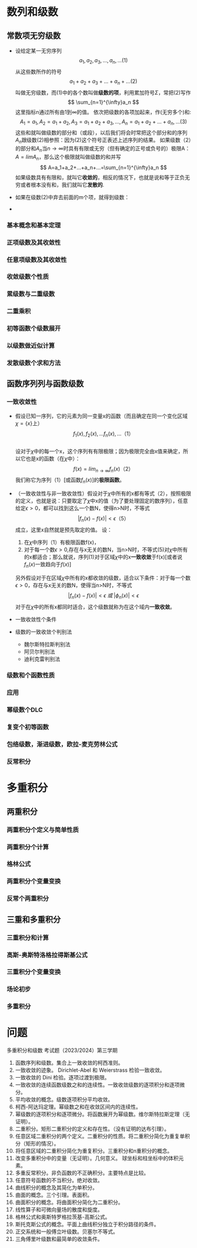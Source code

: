 # 数列和级数
## 常数项无穷级数
* 设给定某一无穷序列
$$
a_1,a_2,a_3,...,a_n,... (1)
$$
从这些数所作的符号
$$
a_1+ a_2 + a_3 + ... + a_n + ... (2)
$$
叫做无穷级数，而(1)中的各个数叫做**级数的项**，利用累加符号$\Sigma$，常把(2)写作
$$
\sum_{n=1}^{\infty}a_n
$$
这里指标n通过所有由1到$\infty$的值。
依次把级数的各项加起来，作(无穷多个)和:
$$
A_1=a_1,A_2=a_1+a_2,A_3=a_1+a_2+a_3,...,A_n=a_1+a_2+...+a_n,...(3)
$$
这些和就叫做级数的部分和（或段），以后我们将会时常把这个部分和的序列${A_n}$跟级数(2)相参照：因为(2)这个符号正表述上述序列的结果。
如果级数（2）的部分和$A_n$当$n\to \infty$时具有有限或无穷（但有确定的正号或负号的）极限A：$A=limA_n$，那么这个极限就叫做级数的和并写
$$
A=a_1+a_2+...+a_n+...=\sum_{n=1}^{\infty}a_n
$$
如果级数具有有限和，就叫它**收敛的**，相反的情况下，也就是说和等于正负无穷或者根本没有和，我们就叫它**发散的**.

* 如果在级数(2)中弃去前面的m个项，就得到级数：

* 
### 基本概念和基本定理
### 正项级数及其收敛性
### 任意项级数及其收敛性
### 收敛级数个性质
### 累级数与二重级数
### 二重乘积
### 初等函数个级数展开
### 以级数做近似计算
### 发散级数个求和方法

## 函数序列列与函数级数
### 一致收敛性
* 假设已知一序列，它的元素为同一变量x的函数（而且确定在同一个变化区域$\chi = \{x\}$上）
$$
    f_1(x),f_2(x),...f_n(x),...（1）
$$   
设对于$\chi$中的每一个x，这个序列有有限极限；因为极限完全由x值来确定，所以它也是x的函数（在$\chi$中）：
$$
    f(x) = lim_{n \to \infty}f_n(x)（2）
$$
我们称它为序列（1）[或函数$f_n(x)$]的**极限函数**。

* （一致收敛性与非一致收敛性）假设对于$\chi$中所有的x都有等式（2），按照极限的定义，也就是说：只要取定了$\chi$中x的值（为了要处理固定的数序列），任意给定$\epsilon>0$，都可以找到这么一个数N，使得n>N时，不等式
$$
|f_n(x)-f(x)|<\epsilon （5）
$$
成立，这里x自然就是预先取定的值。
设：
    1. 在$\chi$中序列（1）有极限函数f(x)，
    2. 对于每一个数$\epsilon>0$,存在与x无关的数N，当n>N时，不等式(5)对$\chi$中所有的x都适合；那么就说，序列(1)对于区域$\chi$中的x**一致收敛**于f(x)[或者说$f_n(x)$一致趋向于$f(x)$]

    另外假设对于在区域$\chi$中所有的x都收敛的级数，适合以下条件：对于每一个数$\epsilon>0$，存在与x无关的数N，使得当n>N时，不等式
    $$
    |f_n(x)-f(x)|<\epsilon\;或\;|\phi_n(x)|<\epsilon
    $$
    对于在$\chi$中的所有x都同时适合，这个级数就称为在这个域内**一致收敛**。

* 一致收敛性个条件

* 级数的一致收敛个判别法
    * 魏尔斯特拉斯判别法
    * 阿贝尔判别法
    * 迪利克雷判别法

### 级数和个函数性质
### 应用
### 幂级数个DLC
### 复变个初等函数
### 包络级数，渐进级数，欧拉-麦克劳林公式
### 反常积分

# 多重积分
## 两重积分
### 两重积分个定义与简单性质
### 两重积分个计算
### 格林公式
### 两重积分个变量变换
### 反常个两重积分

## 三重和多重积分
### 三重积分和计算
### 高斯-奥斯特洛格拉得斯基公式
### 三重积分个变量变换
### 场论初步
### 多重积分

# 问题
多重积分和级数
考试题（2023/2024）第三学期
1. 函数序列和级数。集合上一致收敛的柯西准则。
2. 一致收敛的迹象。 Dirichlet-Abel 和 Weierstrass 检验一致收敛。
3. 一致收敛的 Dini 检验。逐项过渡到极限。
4. 一致收敛的连续函数级数之和的连续性。一致收敛级数的逐项积分和逐项微分。
5. 平均收敛的概念。级数逐项积分平均收敛。
6. 柯西-阿达玛定理。幂级数之和在收敛区间内的连续性。
7. 幂级数的逐项积分和逐项微分。将函数展开为幂级数。维尔斯特拉斯定理（无证明）。
8. 二重积分。矩形二重积分的定义和存在性。（没有证明的达布引理）。
9. 任意区域二重积分的两个定义。二重积分的性质。将二重积分简化为重复单积分（矩形的情况）。
10. 将任意区域的二重积分简化为重复积分。三重积分和n重积分的概念。
11. 改变多重积分中的变量（无证明）。几何意义。 球坐标和柱坐标中的体积元素。
12. 多重反常积分。非负函数的不正确积分。主要特点是比较。
13. 任意符号函数的不当积分。绝对收敛。
14. 曲线积分的概念及其简化为单积分。
15. 曲面的概念。三个引理。表面积。
16. 曲面积分的概念。将曲面积分简化为二重积分。
17. 线性算子和可微向量场的散度和旋度。
18. 格林公式和奥斯特罗格拉茨基-高斯公式。
19. 斯托克斯公式的概念。平面上曲线积分独立于积分路径的条件。
20. 正交系统和一般傅立叶级数。贝塞尔不等式。
21. 三角傅里叶级数和最简单的收敛条件。